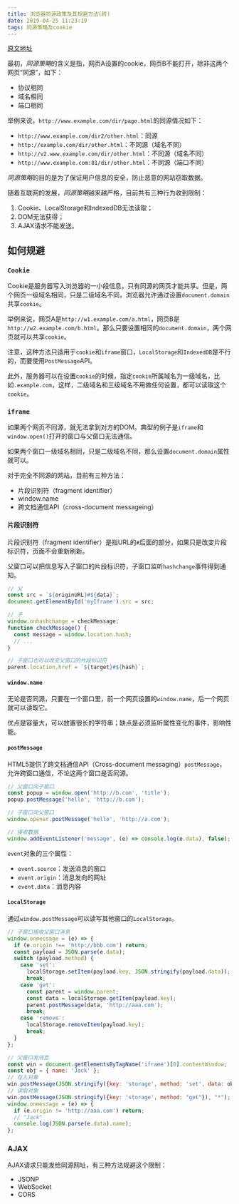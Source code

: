 ```yaml
---
title: 浏览器同源政策及其规避方法(转)
date: 2019-04-25 11:23:19
tags: 同源策略及cookie
---
```


[原文地址](http://www.ruanyifeng.com/blog/2016/04/same-origin-policy.html)

最初，*同源策略*的含义是指，网页A设置的cookie，网页B不能打开，除非这两个网页“同源”，如下：

* 协议相同
* 域名相同
* 端口相同

举例来说，`http://www.example.com/dir/page.html`的同源情况如下：

* `http://www.example.com/dir2/other.html`：同源
* `http://example.com/dir/other.html`：不同源（域名不同）
* `http://v2.www.example.com/dir/other.html`：不同源（域名不同）
* `http://www.example.com:81/dir/other.html`：不同源（端口不同）

*同源策略*的目的是为了保证用户信息的安全，防止恶意的网站窃取数据。

随着互联网的发展，*同源策略*越来越严格，目前共有三种行为收到限制：

1. Cookie、LocalStorage和IndexedDB无法读取；
2. DOM无法获得；
3. AJAX请求不能发送。

## 如何规避

### `Cookie`

Cookie是服务器写入浏览器的一小段信息，只有同源的网页才能共享。但是，两个网页一级域名相同，只是二级域名不同，浏览器允许通过设置`document.domain`共享`cookie`。

举例来说，网页A是`http://w1.example.com/a.html`，网页B是`http://w2.example.com/b.html`。那么只要设置相同的`document.domain`，两个网页就可以共享`cookie`。

注意，这种方法只适用于`cookie`和`iframe`窗口，`LocalStorage`和`IndexedDB`是不行的，而要使用`PostMessage`API。

此外，服务器可以在设置`cookie`的时候，指定`cookie`所属域名为一级域名，比如`.example.com`，这样，二级域名和三级域名不用做任何设置，都可以读取这个`cookie`。

### `iframe`

如果两个网页不同源，就无法拿到对方的DOM。典型的例子是`iframe`和`window.open()`打开的窗口与父窗口无法通信。

如果两个窗口一级域名相同，只是二级域名不同，那么设置`document.domain`属性就可以。

对于完全不同源的网站，目前有三种方法：

* 片段识别符（fragment identifier）
* window.name
* 跨文档通信API（cross-document messageing）

#### 片段识别符

片段识别符（fragment identifier）是指URL的`#`后面的部分，如果只是改变片段标识符，页面不会重新刷新。

父窗口可以把信息写入子窗口的片段标识符，子窗口监听`hashchange`事件得到通知。

```javascript
// 父
const src = `${originURL}#${data}`;
document.getElementById('myIframe').src = src;

// 子
window.onhashchange = checkMessage;
function checkMessage() {
  const message = window.location.hash;
  // ...
}

// 子窗口也可以改变父窗口的片段标识符
parent.location.href = `${target}#${hash}`;
```

#### `window.name`

无论是否同源，只要在一个窗口里，前一个网页设置的`window.name`，后一个网页就可以读取它。

优点是容量大，可以放置很长的字符串；缺点是必须监听属性变化的事件，影响性能。

#### `postMessage`

HTML5提供了跨文档通信API（Cross-document messaging）`postMessage`，允许跨窗口通信，不论这两个窗口是否同源。

```javascript
// 父窗口向子窗口
const popup = window.open('http://b.com', 'title');
popup.postMessage('hello', 'http://b.com');

// 子窗口向父窗口
window.opener.postMessage('hello', 'http://a.com');

// 接收数据
window.addEventListener('message', (e) => console.log(e.data), false);
```

`event`对象的三个属性：

* `event.source`：发送消息的窗口
* `event.origin`：消息发向的网址
* `event.data`：消息内容

#### `LocalStorage`

通过`window.postMessage`可以读写其他窗口的`LocalStorage`。

```javascript
// 子窗口接收父窗口消息
window.onmessage = (e) => {
  if (e.origin !== 'http://bbb.com') return;
  const payload = JSON.parse(e.data);
  switch (payload.method) {
    case 'set':
      localStorage.setItem(payload.key, JSON.stringify(payload.data));
      break;
    case 'get':
      const parent = window.parent;
      const data = localStorage.getItem(payload.key);
      parent.postMessage(data, 'http://aaa.com');
      break;
    case 'remove':
      localStorage.removeItem(payload.key);
      break;
  }
};

// 父窗口发消息
const win = document.getElementsByTagName('iframe')[0].contentWindow;
const obj = { name: 'Jack' };
// 存入对象
win.postMessage(JSON.stringify({key: 'storage', method: 'set', data: obj}), 'http://bbb.com');
// 读取对象
win.postMessage(JSON.stringify({key: 'storage', method: "get"}), "*");
window.onmessage = (e) => {
  if (e.origin != 'http://aaa.com') return;
  // "Jack"
  console.log(JSON.parse(e.data).name);
};
```

### AJAX

AJAX请求只能发给同源网址，有三种方法规避这个限制：

* JSONP
* WebSocket
* CORS
